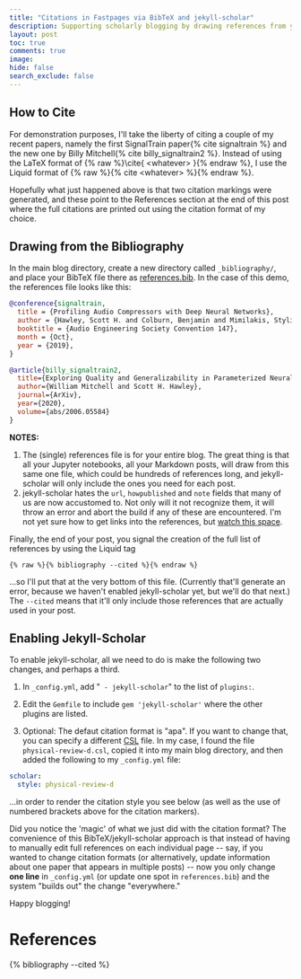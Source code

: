```yaml
---
title: "Citations in Fastpages via BibTeX and jekyll-scholar"
description: Supporting scholarly blogging by drawing references from your database.
layout: post
toc: true
comments: true
image:
hide: false
search_exclude: false
---
```


## How to Cite 

For demonstration purposes, I'll take the liberty of citing a couple of my recent papers, namely the first SignalTrain paper{% cite signaltrain %} and the new one by Billy Mitchell{% cite billy_signaltrain2 %}.  Instead of using the LaTeX format of {% raw %}\cite{ \<whatever> }{% endraw %}, I use the Liquid format of {% raw  %}{% cite \<whatever> %}{% endraw %}.


Hopefully what just happened above is that two citation markings were generated, and these point to the References section at the end of this post where the full citations are printed out using the citation format of my choice.


## Drawing from the Bibliography 

In the main blog directory, create a new directory called `_bibliography/`, and place your BibTeX file there as [references.bib](../_bibliography/references.bib).  In the case of this demo, the references file looks like this:

```bibtex
@conference{signaltrain,
  title = {Profiling Audio Compressors with Deep Neural Networks},
  author = {Hawley, Scott H. and Colburn, Benjamin and Mimilakis, Stylianos Ioannis},
  booktitle = {Audio Engineering Society Convention 147},
  month = {Oct},
  year = {2019},
}               

@article{billy_signaltrain2, 
  title={Exploring Quality and Generalizability in Parameterized Neural Audio Effects},
  author={William Mitchell and Scott H. Hawley},
  journal={ArXiv},  
  year={2020},
  volume={abs/2006.05584} 
} 
```

**NOTES:**

1. The (single) references file is for your entire blog. The great thing is that all your Jupyter notebooks, all your Markdown posts, will draw from this same one file, which could be hundreds of references long, and jekyll-scholar will only include the ones you need for each post. 
2. jekyll-scholar hates the `url`, `howpublished` and `note` fields that many of us are now accustomed to.  Not only will it not recognize them, it will throw an error and abort the build if any of these are encountered.  I'm not yet sure how to get links into the references, but [watch this space](https://github.com/inukshuk/jekyll-scholar/issues/308).


Finally, the end of your post, you signal the creation of the full list of references by using the Liquid tag

```liquid
{% raw %}{% bibliography --cited %}{% endraw %}
```

...so I'll put that at the very bottom of this file.  (Currently that'll generate an error, because we haven't enabled jekyll-scholar yet, but we'll do that next.)   The `--cited` means that it'll only include those references that are actually used in your post.


## Enabling Jekyll-Scholar


To enable jekyll-scholar, all we need to do is make the following two changes, and perhaps a third.  

1. In `_config.yml`, add "` - jekyll-scholar`" to the list of `plugins:`.

2. Edit the `Gemfile` to include `gem 'jekyll-scholar'` where the other plugins are listed. 

3. Optional: The defaut citation format is "apa".  If you want to change that, you can specify a different [CSL](https://citationstyles.org/) file.  In my case, I found the file `physical-review-d.csl`, copied it into my main blog directory, and then added the following to my `_config.yml` file:

```yaml
scholar:
  style: physical-review-d
```
...in order to render the citation style you see below (as well as the use of numbered brackets above for the citation markers).   

Did you notice the 'magic' of what we just did with the citation format?  The convenience of this BibTeX/jekyll-scholar approach is that instead of having to manually edit full references on each individual page -- say, if you wanted to change citation formats (or alternatively, update information about one paper that appears in multiple posts) -- now you only change **one line** in `_config.yml` (or update one spot in `references.bib`) and the system "builds out" the change "everywhere."

Happy blogging! 


# References

{% bibliography --cited %}

